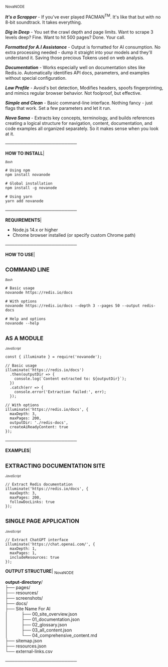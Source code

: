 <sub>NovaNODE</sub>

***It's a Scrapper*** -
 If you've ever played PACMAN<sup>TM</sup>. It's like that but with no 8-bit soundtrack. It takes    everything.

***Dig in Deep*** -
You set the crawl depth and page limits. Want to scrape 3 levels deep? Fine. Want to hit 500 pages? Done. Your call.

***Formatted for A.I Assistance*** -
Output is formatted for AI consumption. No extra processing needed - dump it straight into your models and they'll understand it. Saving those precious Tokens used on web analysis.

***Documentation*** -
Works especially well on documentation sites like Redis.io. Automatically identifies API docs, parameters, and examples without special configuration.

***Low Profile*** -
Avoid's bot detection, Modifies headers, spoofs fingerprinting, and mimics regular browser behavior. Not foolproof, but effective.

***Simple and Clean*** -
Basic command-line interface. Nothing fancy - just flags that work. Set a few parameters and let it run.

***Nova Sama*** -
Extracts key concepts, terminology, and builds references creating a logical structure for navigation, content, documentation, and code examples all organized separately. So it makes sense when you look at it.

───────────────────────

**HOW TO INSTALL**|

<sup><sup>*Bash*</sup></sup>
```
# Using npm
npm install novanode

# Global installation
npm install -g novanode

# Using yarn
yarn add novanode
```

───────────────────────

**REQUIREMENTS**|

* Node.js 14.x or higher
* Chrome browser installed (or specify custom Chrome path)

───────────────────────

**HOW TO USE**|

<sub>COMMAND LINE</sub>
-
<sup><sup>*Bash*</sup></sup>
```
# Basic usage
novanode https://redis.io/docs

# With options
novanode https://redis.io/docs --depth 3 --pages 50 --output redis-docs

# Help and options
novanode --help
```

<sub>AS A MODULE</sub>
-
<sup><sup>*JavaScript*</sup></sup>
```
const { illuminate } = require('novanode');

// Basic usage
illuminate('https://redis.io/docs')
  .then(outputDir => {
    console.log(`Content extracted to: ${outputDir}`);
  })
  .catch(err => {
    console.error('Extraction failed:', err);
  });

// With options
illuminate('https://redis.io/docs', {
  maxDepth: 3,
  maxPages: 200,
  outputDir: './redis-docs',
  createAiReadyContent: true
});
```

───────────────────────

**EXAMPLES**|

<sub>EXTRACTING DOCUMENTATION SITE</sub>
-
<sup><sup>*JavaScript*</sup></sup>
```
// Extract Redis documentation
illuminate('https://redis.io/docs', {
  maxDepth: 3,
  maxPages: 200,
  followDocLinks: true
});
```

<sub>SINGLE PAGE APPLICATION</sub>
-
<sup><sup>*JavaScript*</sup></sup>
```
// Extract ChatGPT interface
illuminate('https://chat.openai.com/', {
  maxDepth: 1,
  maxPages: 1,
  includeResources: true
});
```


**OUTPUT STRUCTURE**| <sub>NovaNODE</sub>

**output-directory**/<br />
├── pages/               
├── resources/           
├── screenshots/          
├── docs/                
├── Site Name For AI    
│ $~~~~$ $~~~~$ ├── 00_site_overview.json<br />
│ $~~~~$ $~~~~$ ├── 01_documentation.json<br />
│ $~~~~$ $~~~~$ ├── 02_glossary.json<br />
│ $~~~~$ $~~~~$ ├── 03_all_content.json<br />
│ $~~~~$ $~~~~$ └── 04_comprehensive_content.md<br />
├── sitemap.json          
├── resources.json       
└── external-links.csv   

───────────────────────




